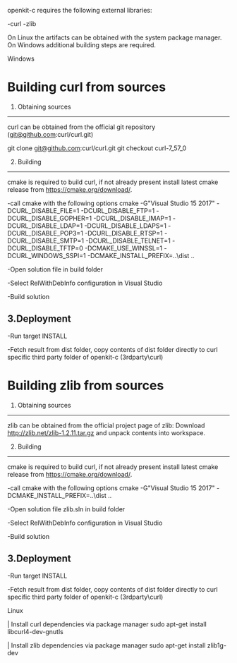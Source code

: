openkit-c requires the following external libraries:

-curl
-zlib

On Linux the artifacts can be obtained with the system package manager.
On Windows additional building steps are required.

Windows

Building curl from sources
==========================

1. Obtaining sources
--------------------

curl can be obtained from the official git repository (git@github.com:curl/curl.git)

git clone git@github.com:curl/curl.git
git checkout curl-7_57_0

2. Building
-----------

cmake is required to build curl, if not already present install latest cmake release 
from https://cmake.org/download/.

-call cmake with the following options
cmake -G"Visual Studio 15 2017" -DCURL_DISABLE_FILE=1 -DCURL_DISABLE_FTP=1 -DCURL_DISABLE_GOPHER=1 -DCURL_DISABLE_IMAP=1 -DCURL_DISABLE_LDAP=1 -DCURL_DISABLE_LDAPS=1 -DCURL_DISABLE_POP3=1 -DCURL_DISABLE_RTSP=1 -DCURL_DISABLE_SMTP=1 -DCURL_DISABLE_TELNET=1 -DCURL_DISABLE_TFTP=0 -DCMAKE_USE_WINSSL=1 -DCURL_WINDOWS_SSPI=1 -DCMAKE_INSTALL_PREFIX=..\dist ..

-Open solution file in build folder

-Select RelWithDebInfo configuration in Visual Studio

-Build solution

3.Deployment
------------

-Run target INSTALL

-Fetch result from dist folder, copy contents of dist folder directly to curl specific third party folder of openkit-c (3rdparty\curl)

Building zlib from sources
============================

1. Obtaining sources
--------------------

zlib can be obtained from the official project page of zlib:
Download http://zlib.net/zlib-1.2.11.tar.gz and unpack contents into 
workspace.

2. Building
-----------

cmake is required to build curl, if not already present install latest cmake release 
from https://cmake.org/download/.

-call cmake with the following options
cmake -G"Visual Studio 15 2017" -DCMAKE_INSTALL_PREFIX=..\dist ..

-Open solution file zlib.sln in build folder

-Select RelWithDebInfo configuration in Visual Studio

-Build solution

3.Deployment
------------

-Run target INSTALL

-Fetch result from dist folder, copy contents of dist folder directly to curl specific third party folder of openkit-c (3rdparty\curl)

Linux

| Install curl dependencies via package manager
    sudo apt-get install libcurl4-dev-gnutls
    
| Install zlib dependencies via package manager
    sudo apt-get install zlib1g-dev
